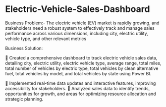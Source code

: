 # Electric-Vehicle-Sales-Dashboard

Business Problem:- The electric vehicle (EV) market is rapidly growing, and stakeholders need a robust system to effectively track and manage sales performance across various dimensions, including city, electric utility, vehicle type, and other relevant metrics 

Business Solution: 

 Created a comprehensive dashboard to track electric vehicle sales data, detailing city, electric utility, electric vehicle type, average range, total miles, total number of vehicles by electric type, total vehicles by clean alternative fuel, total vehicles by model, and total vehicles by state using Power BI.

 Implemented real-time data updates and interactive features, improving accessibility for stakeholders.  Analyzed sales data to identify trends, opportunities for growth, and areas for optimizing resource allocation and strategic planning.

